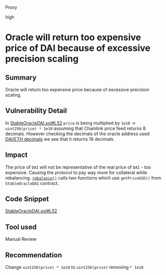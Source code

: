 Proxy

high

# Oracle will return too expensive price of DAI because of excessive precision scaling

## Summary

Oracle will return too expensive price because of excessive precision scaling.

## Vulnerability Detail

In [StableOracleDAI.sol#L52](https://github.com/sherlock-audit/2023-05-USSD/blob/main/ussd-contracts/contracts/oracles/StableOracleDAI.sol#L52) `price` is being multiplied by `1e10` -> `uint256(price) * 1e10`  assuming that Chainlink price feed returns 8 decimals. However checking the decimals of the oracle address used [DAI/ETH decimals](https://etherscan.io/address/0x773616E4d11A78F511299002da57A0a94577F1f4#readContract#F3) we see that it returns 18 decimals.

## Impact

The price of `DAI` will not be representative of the real price of `DAI` - too expensive. Causing the protocol to pay way more for collateral while rebalancing. [`rebalance()`](https://github.com/sherlock-audit/2023-05-USSD/blob/main/ussd-contracts/contracts/USSDRebalancer.sol#L92) calls two functions which use `getPriceUSD()` from `StableOracleDAI` contract.

## Code Snippet

[StableOracleDAI.sol#L52](https://github.com/sherlock-audit/2023-05-USSD/blob/main/ussd-contracts/contracts/oracles/StableOracleDAI.sol#L52)

## Tool used

Manual Review

## Recommendation

Change `uint256(price) * 1e10` to `uint256(price)` removing `* 1e10`
